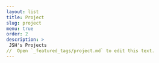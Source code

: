 ```yaml
---
layout: list
title: Project
slug: project
menu: true
order: 2
description: >
 JSH's Projects	
//  Open `_featured_tags/project.md` to edit this text.
---
```

